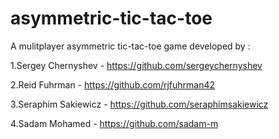 # asymmetric-tic-tac-toe

A mulitplayer asymmetric tic-tac-toe game developed by :

1.Sergey Chernyshev - https://github.com/sergeychernyshev

2.Reid Fuhrman - https://github.com/rjfuhrman42

3.Seraphim Sakiewicz - https://github.com/seraphimsakiewicz

4.Sadam Mohamed - https://github.com/sadam-m
